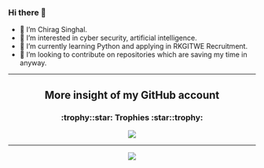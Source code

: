 ### Hi there 👋

- 👋 I’m Chirag Singhal.
- 👀 I’m interested in cyber security, artificial intelligence.
- 🌱 I’m currently learning Python and applying in RKGITWE Recruitment.
- 💞️ I’m looking to contribute on repositories which are saving my time in anyway.
---
<h2 align="center">More insight of my GitHub account</h2>
<h3 align="center">:trophy::star: Trophies :star::trophy:</h3>


<p align="center">
<a href="https://github.com/chirag127"><img src="https://github-profile-trophy.vercel.app/?username=chirag127" "></a>
</p>

---

<p align="center">
<a href="https://github.com/chirag127"><img src="https://github-readme-stats.vercel.app/api?username=chirag127&show_icons=true&count_private=true&hide=stars&include_all_commits=true"></a>
</p>

<!---



chirag127/chirag127 is a ✨ special ✨ repository because its `README.md` (this file) appears on your GitHub profile.
You can click the Preview link to take a look at your changes.
--->

